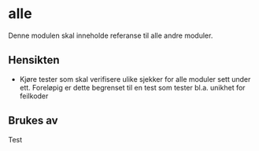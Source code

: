 # alle

Denne modulen skal inneholde referanse til alle andre moduler.

## Hensikten

* Kjøre tester som skal verifisere ulike sjekker for alle moduler sett 
under ett. Foreløpig er dette begrenset til en test som tester 
bl.a. unikhet for feilkoder
 

## Brukes av

Test 

